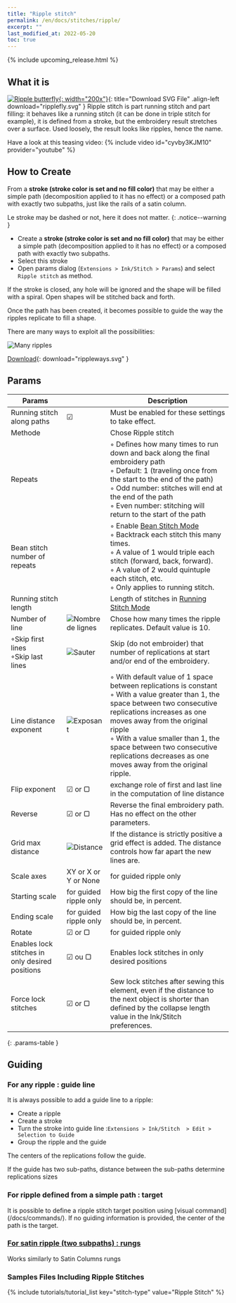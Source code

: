 ```yaml
---
title: "Ripple stitch"
permalink: /en/docs/stitches/ripple/
excerpt: ""
last_modified_at: 2022-05-20
toc: true
---
```

{% include upcoming_release.html %}

## What it is

[![Ripple butterfly](/assets/images/docs/ripplefly.jpg){: width="200x"}](/assets/images/docs/ripplefly.svg){: title="Download SVG File" .align-left download="ripplefly.svg" }
Ripple stitch is part running stitch and part filling: it behaves like a running stitch (it can be done in triple stitch for example), it is defined from a stroke, but the embroidery result stretches over a surface. Used loosely, the result looks like ripples, hence the name.

Have a look at this teasing video: {% include video id="cyvby3KJM10" provider="youtube" %}

## How to Create

From a **stroke (stroke color is set and no fill color)** that may be either a simple path (decomposition applied to it has no effect) or a composed path with exactly two subpaths, just like the rails of a satin column.

Le stroke may be dashed or not, here it does not matter.
{: .notice--warning }

* Create a **stroke (stroke color is set and no fill color)** that may be either a simple path (decomposition applied to it has no effect) or a composed path with exactly two subpaths.
* Select this stroke
* Open params dialog (`Extensions > Ink/Stitch > Params`) and select `Ripple stitch` as method.

If the stroke is closed, any hole  will be ignored and the shape  will be filled with a spiral. Open shapes will be stitched back and forth.

Once the path has been created, it becomes possible to guide the way the ripples replicate to fill a shape.

There are many ways to exploit all the possibilities:

![Many ripples](/assets/images/docs/en/rippleways_en.svg)

[Download](/assets/images/docs/en/rippleways_en.svg){: download="rippleways.svg" }

## Params

Params||Description
---|---|---
Running stitch along paths      |  ☑ |Must be enabled for these settings to take effect.
Methode     || Chose Ripple stitch 
Repeats                        ||◦ Defines how many times to run down and back along the final embroidery path<br />◦ Default: 1 (traveling once from the start to the end of the path)<br />◦ Odd number: stitches will end at the end of the path<br />◦ Even number: stitching will return to the start of the path
Bean stitch number of repeats ||◦ Enable [Bean Stitch Mode](/docs/stitches/bean-stitch/)<br />◦ Backtrack each stitch this many times.<br />◦ A value of 1 would triple each stitch (forward, back, forward).<br />◦ A value of 2 would quintuple each stitch, etc.<br />◦ Only applies to running stitch.
Running stitch length||Length of stitches in [Running Stitch Mode](/docs/stitches/running-stitch/)
Number of line|<img src="/assets/images/docs/ripple_only_lines.svg" alt="Nombre de lignes"/>|Chose how many times the ripple replicates. Default value is 10.
◦Skip first lines <br /> ◦Skip last lines  |<img src="/assets/images/docs/ripple_only_skip.svg" alt="Sauter"/>| Skip (do not embroider)  that number of replications at start and/or end of the embroidery.
Line distance exponent|<img src="/assets/images/docs/ripple_only_exponent.svg" alt="Exposant"/>| ◦ With default value of 1 space between replications is constant<br />◦ With a value greater than 1, the space between two consecutive replications increases as one moves away from the original ripple   <br />◦ With a value smaller than 1, the space between two consecutive replications decreases as one moves away from the original ripple.
Flip exponent |☑  or ▢| exchange role of first and last line in the computation of  line distance
Reverse |☑  or ▢|  Reverse the final embroidery path.  Has no effect on the other  parameters.
Grid  max distance |<img src="/assets/images/docs/ripple_only_grid.svg" alt="Distance"/>| If the distance is strictly positive a grid effect is added. The distance controls how far apart the new  lines are. 
Scale axes|XY or X or Y or None | for guided ripple only
Starting scale| for guided ripple only|How big the first copy of the line should be, in percent. 
Ending scale| for guided ripple only| How big the last copy of the line should be, in percent.
Rotate| ☑  or ▢| for guided ripple only
Enables lock stitches in only desired positions| ☑  ou ▢| Enables lock stitches in only desired positions
Force lock stitches| ☑  or ▢|Sew lock stitches after sewing this element, even if the distance to the next object is shorter than defined by the collapse length value in the Ink/Stitch preferences.
{: .params-table }

##  Guiding 


### For any ripple : guide line
It is always possible to add a guide line to a ripple: 

- Create a ripple
- Create a stroke
- Turn the stroke into guide line :`Extensions > Ink/Stitch  > Edit > Selection to Guide`
- Group the ripple and the guide

The centers of the replications follow  the guide.

If the guide has two sub-paths, distance between the sub-paths determine replications sizes

### For ripple defined from a simple path : target

It is possible to define a ripple stitch target position using  [visual command] (/docs/commands/). If no guiding information is provided, the center of the path is the target.

### [For satin ripple (two subpaths) : rungs](#traverses)

Works similarly to  Satin Columns rungs

### Samples Files Including Ripple Stitches

{% include tutorials/tutorial_list key="stitch-type" value="Ripple Stitch" %}




